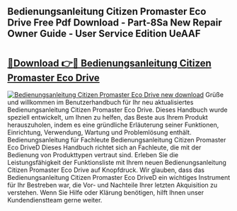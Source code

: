 ## Bedienungsanleitung Citizen Promaster Eco Drive Free Pdf Download - Part-8Sa New Repair Owner Guide - User Service Edition UeAAF

# <h2><a href="http://df13v4.blite.top/?on=Bedienungsanleitung+Citizen+Promaster+Eco+Drive">🔗Download 👉🔴 Bedienungsanleitung Citizen Promaster Eco Drive</a></h2>

[![Bedienungsanleitung Citizen Promaster Eco Drive new download](https://i.imgur.com/lujVjoI.png)](http://df13v4.blite.top/?on=Bedienungsanleitung+Citizen+Promaster+Eco+Drive)
Grüße und willkommen im Benutzerhandbuch für Ihr neu aktualisiertes Bedienungsanleitung Citizen Promaster Eco Drive. Dieses Handbuch wurde speziell entwickelt, um Ihnen zu helfen, das Beste aus Ihrem Produkt herauszuholen, indem es eine gründliche Erläuterung seiner Funktionen, Einrichtung, Verwendung, Wartung und Problemlösung enthält. Bedienungsanleitung für Fachleute Bedienungsanleitung Citizen Promaster Eco DriveD Dieses Handbuch richtet sich an Fachleute, die mit der Bedienung von Produkttypen vertraut sind. Erleben Sie die Leistungsfähigkeit der Funktionsliste mit Ihrem neuen Bedienungsanleitung Citizen Promaster Eco Drive auf Knopfdruck. Wir glauben, dass das Bedienungsanleitung Citizen Promaster Eco DriveD ein wichtiges Instrument für Ihr Bestreben war, die Vor- und Nachteile Ihrer letzten Akquisition zu verstehen. Wenn Sie Hilfe oder Klärung benötigen, hilft Ihnen unser Kundendienstteam gerne weiter.
